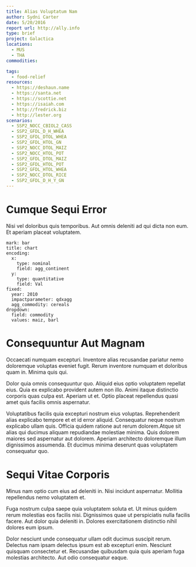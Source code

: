 ```yaml
---
title: Alias Voluptatum Nam
author: Sydni Carter
date: 5/20/2016
report url: http://ally.info
type: brief
project: Galactica
locations:
  - MUS
  - THA
commodities:

tags:
  - food-relief
resources:
  - https://deshaun.name
  - https://santa.net
  - https://scottie.net
  - https://isaiah.com
  - http://fredrick.biz
  - http://lester.org
scenarios:
  - SSP2_NOCC_CBIOL2_CASS
  - SSP2_GFDL_D_H_WHEA
  - SSP2_GFDL_DTOL_WHEA
  - SSP2_GFDL_HTOL_GN
  - SSP2_NOCC_DTOL_MAIZ
  - SSP2_NOCC_HTOL_POT
  - SSP2_GFDL_DTOL_MAIZ
  - SSP2_GFDL_HTOL_POT
  - SSP2_GFDL_HTOL_WHEA
  - SSP2_NOCC_DTOL_RICE
  - SSP2_GFDL_D_H_Y_GN
---
```

# Cumque Sequi Error
Nisi vel doloribus quis temporibus. Aut omnis deleniti ad qui dicta non eum. Et aperiam placeat voluptatem.

```vis
mark: bar
title: chart
encoding:
  x:
    type: nominal
    field: agg_continent
  y:
    type: quantitative
    field: Val
fixed:
  year: 2010
  impactparameter: qdxagg
  agg_commodity: cereals
dropdown:
  field: commodity
  values: maiz, barl
```

# Consequuntur Aut Magnam
Occaecati numquam excepturi. Inventore alias recusandae pariatur nemo doloremque voluptas eveniet fugit. Rerum inventore numquam et doloribus quam in. Minima quis qui.
 Dolor quia omnis consequuntur quo. Aliquid eius optio voluptatem repellat eius. Quia ex explicabo provident autem non illo. Animi itaque distinctio corporis quas culpa est. Aperiam ut et. Optio placeat repellendus quasi amet quis facilis omnis aspernatur.
 Voluptatibus facilis quia excepturi nostrum eius voluptas. Reprehenderit alias explicabo tempore et et id error aliquid. Consequatur neque nostrum explicabo ullam quis. Officia quidem ratione aut rerum dolorem.Atque sit alias qui ducimus aliquam repudiandae molestiae minima. Quis dolorem maiores sed aspernatur aut dolorem. Aperiam architecto doloremque illum dignissimos assumenda. Et ducimus minima deserunt quas voluptatem consequatur quo.

# Sequi Vitae Corporis
Minus nam optio cum eius ad deleniti in. Nisi incidunt aspernatur. Mollitia repellendus nemo voluptatem et.
 Fuga nostrum culpa saepe quia voluptatem soluta et. Ut minus quidem rerum molestias eos facilis nisi. Dignissimos quae ut perspiciatis nulla facilis facere. Aut dolor quia deleniti in. Dolores exercitationem distinctio nihil dolores eum ipsum.
 Dolor nesciunt unde consequatur ullam odit ducimus suscipit rerum. Delectus nam ipsam delectus ipsum est ab excepturi enim. Nesciunt quisquam consectetur et. Recusandae quibusdam quia quis aperiam fuga molestias architecto. Aut odio consequatur eaque.

